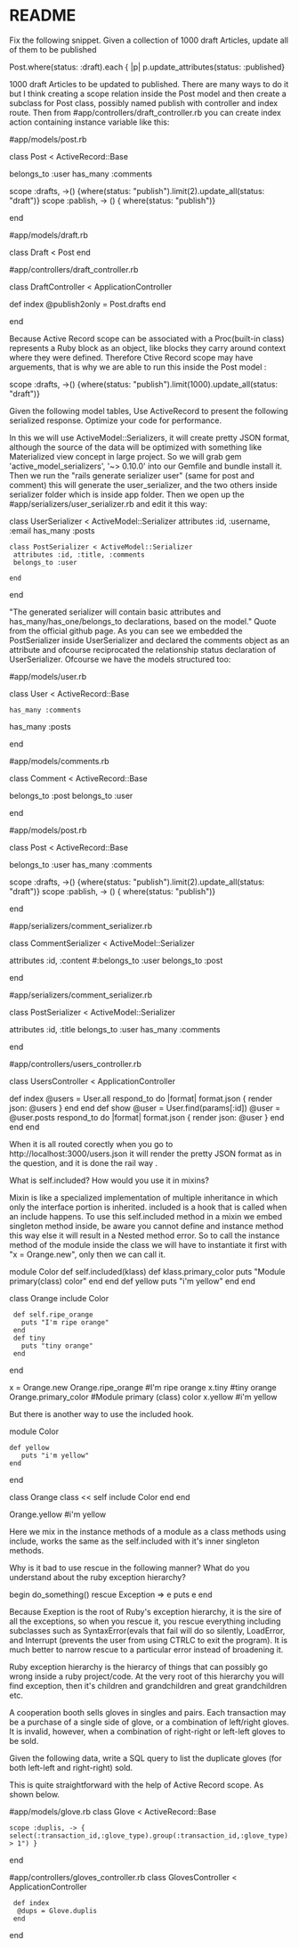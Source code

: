 # README
Fix the following snippet. Given a collection of 1000 draft Articles, update all of them to be published

Post.where(status: :draft).each { |p| p.update_attributes(status: :published}

1000 draft Articles to be updated to published. There are many ways to do it but I think creating a scope relation inside the Post model and then create a subclass for Post class, possibly named publish with controller and index route. Then from #app/controllers/draft_controller.rb you can create index action containing instance variable like this:

 #app/models/post.rb 

 class Post < ActiveRecord::Base

  belongs_to :user
  has_many :comments

  scope :drafts, ->() {where(status: "publish").limit(2).update_all(status: "draft")}
  scope :pablish, -> () { where(status: "publish")}
 
  end
 
  #app/models/draft.rb
  
  class Draft < Post
   end
 
 #app/controllers/draft_controller.rb
 
 class DraftController < ApplicationController

  def index
    @publish2only = Post.drafts
  end

 end
 
 Because Active Record scope can be associated with a Proc(built-in class) represents a Ruby block as an object, like blocks they carry around context where they were defined. Therefore Ctive Record scope may have arguements, that is why we are able to run this inside the Post model :
   
   scope :drafts, ->() {where(status: "publish").limit(1000).update_all(status: "draft")}
	
	

Given the following model tables, Use ActiveRecord to present the following serialized response. Optimize your code for performance.

In this we will use ActiveModel::Serializers, it will create pretty JSON format, although the source of the data will be optimized with something like Materialized view concept in large project. So we will grab gem 'active_model_serializers', '~> 0.10.0' into our Gemfile and bundle install it. Then we run the "rails generate serializer user" (same for post and comment)  this will generate the user_serializer, and the two others inside serializer folder which is inside app folder. Then we open up the #app/serializers/user_serializer.rb and edit it this way:

  class UserSerializer < ActiveModel::Serializer
   attributes :id, :username, :email
   has_many :posts

    class PostSerializer < ActiveModel::Serializer
     attributes :id, :title, :comments
     belongs_to :user

    end
 end

 "The generated serializer will contain basic attributes and has_many/has_one/belongs_to declarations, based on the model." Quote from the official github page. 
 As you can see we embedded the PostSerializer inside UserSerializer and declared the comments object as an attribute and ofcourse reciprocated the relationship status declaration of UserSerializer. Ofcourse we have the models structured too:
 
   #app/models/user.rb
 
  class User < ActiveRecord::Base

    has_many :comments
   has_many :posts

  end
 
  #app/models/comments.rb

  class Comment < ActiveRecord::Base

   belongs_to :post
   belongs_to :user
  
 end
 
   #app/models/post.rb 
 
  class Post < ActiveRecord::Base

   belongs_to :user
   has_many :comments

   scope :drafts, ->() {where(status: "publish").limit(2).update_all(status: "draft")}
   scope :pablish, -> () { where(status: "publish")}
 
  end
  
   #app/serializers/comment_serializer.rb

   class CommentSerializer < ActiveModel::Serializer
 
   attributes :id, :content
    #:belongs_to :user
   belongs_to :post

   end
 
  #app/serializers/comment_serializer.rb

  class PostSerializer < ActiveModel::Serializer
  
   attributes :id, :title
    belongs_to :user
    has_many :comments
   
  end
 
   #app/controllers/users_controller.rb

  class UsersController < ApplicationController

   def index
     @users = User.all
     respond_to do |format|
      format.json { render json: @users }
     end
   end
   def show
    @user = User.find(params[:id])
    @user = @user.posts
      respond_to do |format|
        format.json { render json: @user }
      end
    end
  end

 When it is all routed corectly when you go to http://localhost:3000/users.json it will render the pretty JSON format as in the question, and it is done the rail way .
 
 
 
 What is self.included? How would you use it in mixins?
 
 Mixin is like a specialized implementation of multiple inheritance in which only the interface portion is inherited. 
 included is a hook that is called when an include happens. To use this self.included method in a mixin we embed singleton method inside, be aware you cannot define and instance method this way else it will result in a Nested method error. So to call the instance method of the module inside the class we will have to instantiate it first with "x = Orange.new", only then we can call it. 
 
 module Color
   def self.included(klass)
     def klass.primary_color
	   puts "Module primary(class) color"
	 end
    end
    def yellow
       puts "i'm yellow"
    end
 end

  class Orange
    include Color

     def self.ripe_orange
       puts "I'm ripe orange"
     end
     def tiny
       puts "tiny orange"
     end

 end	

   x = Orange.new
   Orange.ripe_orange      #I'm ripe orange
   x.tiny                  #tiny orange
   Orange.primary_color    #Module primary (class) color
   x.yellow                #i'm yellow
   
   But there is another way to use the included hook.
   
   
   module Color

    def yellow
       puts "i'm yellow"
    end
 end

  class Orange
    class << self
      include Color
	end
   end
   
   Orange.yellow     #i'm yellow
   
   Here we mix in the instance methods of a module as a class methods using include, works the same as the self.included with it's inner singleton methods.



Why is it bad to use rescue in the following manner? What do you understand about the ruby exception hierarchy?

begin
  do_something()
rescue Exception => e
  puts e
end

Because Exeption is the root of Ruby's exception hierarchy, it is the sire of all the exceptions, so when you rescue it, you rescue everything including subclasses such as SyntaxError(evals that fail will do so silently, LoadError, and Interrupt (prevents the user from using CTRLC to exit the program). It is much better to narrow rescue to a particular error instead of broadening it. 

Ruby exception hierarchy is the hierarcy of things that can possibly go wrong inside a ruby project/code. At the very root of this hierarchy you will find exception, then it's children and grandchildren and great grandchildren etc.



A cooperation booth sells gloves in singles and pairs. Each transaction may be a purchase of a single side of glove, or a combination of left/right gloves. It is invalid, however, when a combination of right-right or left-left gloves to be sold.

Given the following data, write a SQL query to list the duplicate gloves (for both left-left and right-right) sold.


This is quite straightforward with the help of Active Record scope. As shown below.

  #app/models/glove.rb
  class Glove < ActiveRecord::Base

    scope :duplis, -> { select(:transaction_id,:glove_type).group(:transaction_id,:glove_type).having("count(*) > 1") }

  end

   #app/controllers/gloves_controller.rb
   class GlovesController < ApplicationController

     def index
      @dups = Glove.duplis
     end

   end

